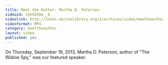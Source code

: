```yaml
---
title: Meet the Author: Martha D. Peterson
videoid: vSV4Zk0a__Q
videolink: http://tonks.darienlibrary.org/1/archives/video/meetheauthor/20130919_martha_d_peterson.m4v
videoformat: MP4
category: meettheauthor
layout: video
published: yes
---
```


On Thursday, September 19, 2013, Martha D. Peterson, author of "The Widow Spy," was our featured speaker. 